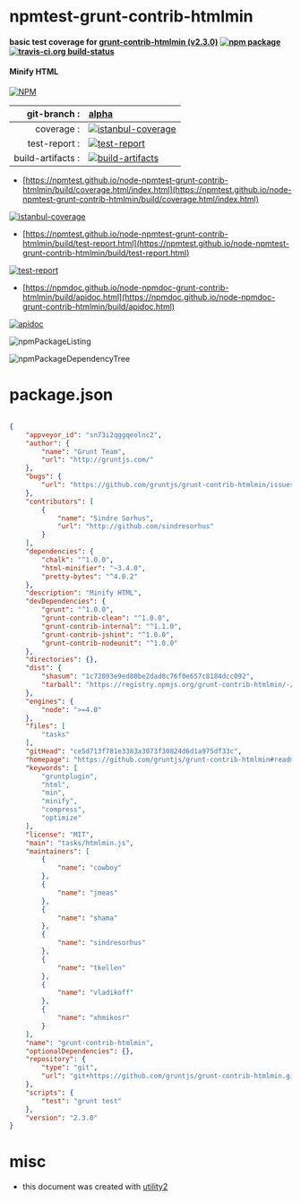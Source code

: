 # npmtest-grunt-contrib-htmlmin

#### basic test coverage for  [grunt-contrib-htmlmin (v2.3.0)](https://github.com/gruntjs/grunt-contrib-htmlmin#readme)  [![npm package](https://img.shields.io/npm/v/npmtest-grunt-contrib-htmlmin.svg?style=flat-square)](https://www.npmjs.org/package/npmtest-grunt-contrib-htmlmin) [![travis-ci.org build-status](https://api.travis-ci.org/npmtest/node-npmtest-grunt-contrib-htmlmin.svg)](https://travis-ci.org/npmtest/node-npmtest-grunt-contrib-htmlmin)

#### Minify HTML

[![NPM](https://nodei.co/npm/grunt-contrib-htmlmin.png?downloads=true&downloadRank=true&stars=true)](https://www.npmjs.com/package/grunt-contrib-htmlmin)

| git-branch : | [alpha](https://github.com/npmtest/node-npmtest-grunt-contrib-htmlmin/tree/alpha)|
|--:|:--|
| coverage : | [![istanbul-coverage](https://npmtest.github.io/node-npmtest-grunt-contrib-htmlmin/build/coverage.badge.svg)](https://npmtest.github.io/node-npmtest-grunt-contrib-htmlmin/build/coverage.html/index.html)|
| test-report : | [![test-report](https://npmtest.github.io/node-npmtest-grunt-contrib-htmlmin/build/test-report.badge.svg)](https://npmtest.github.io/node-npmtest-grunt-contrib-htmlmin/build/test-report.html)|
| build-artifacts : | [![build-artifacts](https://npmtest.github.io/node-npmtest-grunt-contrib-htmlmin/glyphicons_144_folder_open.png)](https://github.com/npmtest/node-npmtest-grunt-contrib-htmlmin/tree/gh-pages/build)|

- [https://npmtest.github.io/node-npmtest-grunt-contrib-htmlmin/build/coverage.html/index.html](https://npmtest.github.io/node-npmtest-grunt-contrib-htmlmin/build/coverage.html/index.html)

[![istanbul-coverage](https://npmtest.github.io/node-npmtest-grunt-contrib-htmlmin/build/screenCapture.buildCi.browser.%252Ftmp%252Fbuild%252Fcoverage.lib.html.png)](https://npmtest.github.io/node-npmtest-grunt-contrib-htmlmin/build/coverage.html/index.html)

- [https://npmtest.github.io/node-npmtest-grunt-contrib-htmlmin/build/test-report.html](https://npmtest.github.io/node-npmtest-grunt-contrib-htmlmin/build/test-report.html)

[![test-report](https://npmtest.github.io/node-npmtest-grunt-contrib-htmlmin/build/screenCapture.buildCi.browser.%252Ftmp%252Fbuild%252Ftest-report.html.png)](https://npmtest.github.io/node-npmtest-grunt-contrib-htmlmin/build/test-report.html)

- [https://npmdoc.github.io/node-npmdoc-grunt-contrib-htmlmin/build/apidoc.html](https://npmdoc.github.io/node-npmdoc-grunt-contrib-htmlmin/build/apidoc.html)

[![apidoc](https://npmdoc.github.io/node-npmdoc-grunt-contrib-htmlmin/build/screenCapture.buildCi.browser.%252Ftmp%252Fbuild%252Fapidoc.html.png)](https://npmdoc.github.io/node-npmdoc-grunt-contrib-htmlmin/build/apidoc.html)

![npmPackageListing](https://npmtest.github.io/node-npmtest-grunt-contrib-htmlmin/build/screenCapture.npmPackageListing.svg)

![npmPackageDependencyTree](https://npmtest.github.io/node-npmtest-grunt-contrib-htmlmin/build/screenCapture.npmPackageDependencyTree.svg)



# package.json

```json

{
    "appveyor_id": "sn73i2qggqeolnc2",
    "author": {
        "name": "Grunt Team",
        "url": "http://gruntjs.com/"
    },
    "bugs": {
        "url": "https://github.com/gruntjs/grunt-contrib-htmlmin/issues"
    },
    "contributors": [
        {
            "name": "Sindre Sorhus",
            "url": "http://github.com/sindresorhus"
        }
    ],
    "dependencies": {
        "chalk": "^1.0.0",
        "html-minifier": "~3.4.0",
        "pretty-bytes": "^4.0.2"
    },
    "description": "Minify HTML",
    "devDependencies": {
        "grunt": "^1.0.0",
        "grunt-contrib-clean": "^1.0.0",
        "grunt-contrib-internal": "^1.1.0",
        "grunt-contrib-jshint": "^1.0.0",
        "grunt-contrib-nodeunit": "^1.0.0"
    },
    "directories": {},
    "dist": {
        "shasum": "1c72093e9ed80be2dad8c76f0e657c8184dcc092",
        "tarball": "https://registry.npmjs.org/grunt-contrib-htmlmin/-/grunt-contrib-htmlmin-2.3.0.tgz"
    },
    "engines": {
        "node": ">=4.0"
    },
    "files": [
        "tasks"
    ],
    "gitHead": "ce5d713f781e3383a3073f30824d6d1a975df33c",
    "homepage": "https://github.com/gruntjs/grunt-contrib-htmlmin#readme",
    "keywords": [
        "gruntplugin",
        "html",
        "min",
        "minify",
        "compress",
        "optimize"
    ],
    "license": "MIT",
    "main": "tasks/htmlmin.js",
    "maintainers": [
        {
            "name": "cowboy"
        },
        {
            "name": "jmeas"
        },
        {
            "name": "shama"
        },
        {
            "name": "sindresorhus"
        },
        {
            "name": "tkellen"
        },
        {
            "name": "vladikoff"
        },
        {
            "name": "xhmikosr"
        }
    ],
    "name": "grunt-contrib-htmlmin",
    "optionalDependencies": {},
    "repository": {
        "type": "git",
        "url": "git+https://github.com/gruntjs/grunt-contrib-htmlmin.git"
    },
    "scripts": {
        "test": "grunt test"
    },
    "version": "2.3.0"
}
```



# misc
- this document was created with [utility2](https://github.com/kaizhu256/node-utility2)
